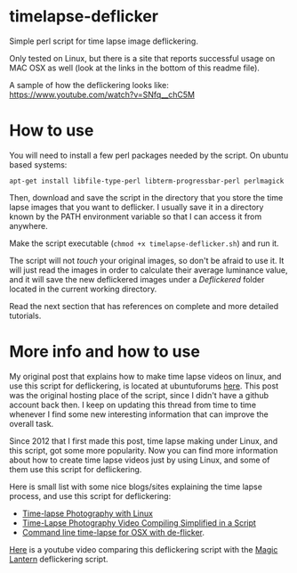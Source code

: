 timelapse-deflicker
===================

Simple perl script for time lapse image deflickering.

Only tested on Linux, but there is a site that reports successful usage on MAC OSX as well (look at the links in the bottom of this readme file).

A sample of how the deflickering looks like: https://www.youtube.com/watch?v=SNfq__chC5M

How to use
===================
You will need to install a few perl packages needed by the script. On ubuntu based systems:

```
apt-get install libfile-type-perl libterm-progressbar-perl perlmagick
```

Then, download and save the script in the directory that you store the time lapse images that you want to deflicker. I usually save it in a directory known by the PATH environment variable so that I can access it from anywhere.

Make the script executable (`chmod +x timelapse-deflicker.sh`) and run it.

The script will not *touch* your original images, so don't be afraid to use it. It will just read the images in order to calculate their average luminance value, and it will save the new deflickered images under a *Deflickered* folder located in the current working directory.

Read the next section that has references on complete and more detailed tutorials.

More info and how to use
===================
My original post that explains how to make time lapse videos on linux, and use this script for deflickering, is located at ubuntuforums [here](http://ubuntuforums.org/showthread.php?t=2022316). This post was the original hosting place of the script, since I didn't have a github account back then. I keep on updating this thread from time to time whenever I find some new interesting information that can improve the overall task.

Since 2012 that I first made this post, time lapse making under Linux, and this script, got some more popularity. Now you can find more information about how to create time lapse videos just by using Linux, and some of them use this script for deflickering.

Here is small list with some nice blogs/sites explaining the time lapse process, and use this script for deflickering:

* [Time-lapse Photography with Linux ](http://joegiampaoli.blogspot.no/2015/04/creating-time-lapse-videos-mostly-in.html)
* [Time-Lapse Photography Video Compiling Simplified in a Script](https://alexthejourno.com/2014/03/time-lapse-simplified-in-a-script/)
* [Command line time-lapse for OSX with de-flicker](https://sites.google.com/a/biodiversityshorts.com/biodiversityshorts/advanced-photography/command-line-tools-scripts-and-processing-for-photography/command-line-time-lapse-for-osx).

[Here](https://www.youtube.com/watch?v=aABIlQokIa) is a youtube video comparing this deflickering script with the [Magic Lantern](http://www.magiclantern.fm/forum/index.php?topic=2553.0) deflickering script.
